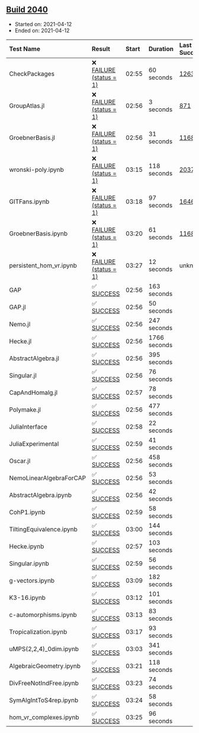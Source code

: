 ## [Build 2040](https://oscarci.mathematik.uni-kl.de/job/oscar-stable/2040/)

* Started on: 2021-04-12
* Ended on: 2021-04-12

| Test Name    | Result | Start | Duration | Last Success | First Failure |
|:-------------|:-------|:------|:---------|:-------------|:--------------|
| CheckPackages | ❌ [FAILURE (status = 1)](https://oscarci.mathematik.uni-kl.de/job/oscar-stable/2040/artifact/logs/build-2040/CheckPackages.log) | 02:55 | 60 seconds | [1263](https://oscarci.mathematik.uni-kl.de/job/oscar-stable/1263/) | [1264](https://oscarci.mathematik.uni-kl.de/job/oscar-stable/1264/) |
| GroupAtlas.jl | ❌ [FAILURE (status = 1)](https://oscarci.mathematik.uni-kl.de/job/oscar-stable/2040/artifact/logs/build-2040/GroupAtlas.jl.log) | 02:56 | 3 seconds | [871](https://oscarci.mathematik.uni-kl.de/job/oscar-stable/871/) | [872](https://oscarci.mathematik.uni-kl.de/job/oscar-stable/872/) |
| GroebnerBasis.jl | ❌ [FAILURE (status = 1)](https://oscarci.mathematik.uni-kl.de/job/oscar-stable/2040/artifact/logs/build-2040/GroebnerBasis.jl.log) | 02:56 | 31 seconds | [1168](https://oscarci.mathematik.uni-kl.de/job/oscar-stable/1168/) | [1169](https://oscarci.mathematik.uni-kl.de/job/oscar-stable/1169/) |
| wronski-poly.ipynb | ❌ [FAILURE (status = 1)](https://oscarci.mathematik.uni-kl.de/job/oscar-stable/2040/artifact/logs/build-2040/wronski-poly.ipynb.log) | 03:15 | 118 seconds | [2037](https://oscarci.mathematik.uni-kl.de/job/oscar-stable/2037/) | [2038](https://oscarci.mathematik.uni-kl.de/job/oscar-stable/2038/) |
| GITFans.ipynb | ❌ [FAILURE (status = 1)](https://oscarci.mathematik.uni-kl.de/job/oscar-stable/2040/artifact/logs/build-2040/GITFans.ipynb.log) | 03:18 | 97 seconds | [1646](https://oscarci.mathematik.uni-kl.de/job/oscar-stable/1646/) | [1647](https://oscarci.mathematik.uni-kl.de/job/oscar-stable/1647/) |
| GroebnerBasis.ipynb | ❌ [FAILURE (status = 1)](https://oscarci.mathematik.uni-kl.de/job/oscar-stable/2040/artifact/logs/build-2040/GroebnerBasis.ipynb.log) | 03:20 | 61 seconds | [1168](https://oscarci.mathematik.uni-kl.de/job/oscar-stable/1168/) | [1169](https://oscarci.mathematik.uni-kl.de/job/oscar-stable/1169/) |
| persistent_hom_vr.ipynb | ❌ [FAILURE (status = 1)](https://oscarci.mathematik.uni-kl.de/job/oscar-stable/2040/artifact/logs/build-2040/persistent_hom_vr.ipynb.log) | 03:27 | 12 seconds | unknown | unknown |
| GAP | ✅ [SUCCESS](https://oscarci.mathematik.uni-kl.de/job/oscar-stable/2040/artifact/logs/build-2040/GAP.log) | 02:56 | 163 seconds |  |  |
| GAP.jl | ✅ [SUCCESS](https://oscarci.mathematik.uni-kl.de/job/oscar-stable/2040/artifact/logs/build-2040/GAP.jl.log) | 02:56 | 50 seconds |  |  |
| Nemo.jl | ✅ [SUCCESS](https://oscarci.mathematik.uni-kl.de/job/oscar-stable/2040/artifact/logs/build-2040/Nemo.jl.log) | 02:56 | 247 seconds |  |  |
| Hecke.jl | ✅ [SUCCESS](https://oscarci.mathematik.uni-kl.de/job/oscar-stable/2040/artifact/logs/build-2040/Hecke.jl.log) | 02:56 | 1766 seconds |  |  |
| AbstractAlgebra.jl | ✅ [SUCCESS](https://oscarci.mathematik.uni-kl.de/job/oscar-stable/2040/artifact/logs/build-2040/AbstractAlgebra.jl.log) | 02:56 | 395 seconds |  |  |
| Singular.jl | ✅ [SUCCESS](https://oscarci.mathematik.uni-kl.de/job/oscar-stable/2040/artifact/logs/build-2040/Singular.jl.log) | 02:56 | 76 seconds |  |  |
| CapAndHomalg.jl | ✅ [SUCCESS](https://oscarci.mathematik.uni-kl.de/job/oscar-stable/2040/artifact/logs/build-2040/CapAndHomalg.jl.log) | 02:57 | 78 seconds |  |  |
| Polymake.jl | ✅ [SUCCESS](https://oscarci.mathematik.uni-kl.de/job/oscar-stable/2040/artifact/logs/build-2040/Polymake.jl.log) | 02:56 | 477 seconds |  |  |
| JuliaInterface | ✅ [SUCCESS](https://oscarci.mathematik.uni-kl.de/job/oscar-stable/2040/artifact/logs/build-2040/JuliaInterface.log) | 02:58 | 22 seconds |  |  |
| JuliaExperimental | ✅ [SUCCESS](https://oscarci.mathematik.uni-kl.de/job/oscar-stable/2040/artifact/logs/build-2040/JuliaExperimental.log) | 02:59 | 41 seconds |  |  |
| Oscar.jl | ✅ [SUCCESS](https://oscarci.mathematik.uni-kl.de/job/oscar-stable/2040/artifact/logs/build-2040/Oscar.jl.log) | 02:56 | 458 seconds |  |  |
| NemoLinearAlgebraForCAP | ✅ [SUCCESS](https://oscarci.mathematik.uni-kl.de/job/oscar-stable/2040/artifact/logs/build-2040/NemoLinearAlgebraForCAP.log) | 02:56 | 53 seconds |  |  |
| AbstractAlgebra.ipynb | ✅ [SUCCESS](https://oscarci.mathematik.uni-kl.de/job/oscar-stable/2040/artifact/logs/build-2040/AbstractAlgebra.ipynb.log) | 02:56 | 42 seconds |  |  |
| CohP1.ipynb | ✅ [SUCCESS](https://oscarci.mathematik.uni-kl.de/job/oscar-stable/2040/artifact/logs/build-2040/CohP1.ipynb.log) | 02:59 | 58 seconds |  |  |
| TiltingEquivalence.ipynb | ✅ [SUCCESS](https://oscarci.mathematik.uni-kl.de/job/oscar-stable/2040/artifact/logs/build-2040/TiltingEquivalence.ipynb.log) | 03:00 | 144 seconds |  |  |
| Hecke.ipynb | ✅ [SUCCESS](https://oscarci.mathematik.uni-kl.de/job/oscar-stable/2040/artifact/logs/build-2040/Hecke.ipynb.log) | 02:57 | 103 seconds |  |  |
| Singular.ipynb | ✅ [SUCCESS](https://oscarci.mathematik.uni-kl.de/job/oscar-stable/2040/artifact/logs/build-2040/Singular.ipynb.log) | 02:59 | 56 seconds |  |  |
| g-vectors.ipynb | ✅ [SUCCESS](https://oscarci.mathematik.uni-kl.de/job/oscar-stable/2040/artifact/logs/build-2040/g-vectors.ipynb.log) | 03:09 | 182 seconds |  |  |
| K3-16.ipynb | ✅ [SUCCESS](https://oscarci.mathematik.uni-kl.de/job/oscar-stable/2040/artifact/logs/build-2040/K3-16.ipynb.log) | 03:12 | 101 seconds |  |  |
| c-automorphisms.ipynb | ✅ [SUCCESS](https://oscarci.mathematik.uni-kl.de/job/oscar-stable/2040/artifact/logs/build-2040/c-automorphisms.ipynb.log) | 03:13 | 83 seconds |  |  |
| Tropicalization.ipynb | ✅ [SUCCESS](https://oscarci.mathematik.uni-kl.de/job/oscar-stable/2040/artifact/logs/build-2040/Tropicalization.ipynb.log) | 03:17 | 93 seconds |  |  |
| uMPS(2,2,4)_0dim.ipynb | ✅ [SUCCESS](https://oscarci.mathematik.uni-kl.de/job/oscar-stable/2040/artifact/logs/build-2040/uMPS-2-2-4-_0dim.ipynb.log) | 03:03 | 341 seconds |  |  |
| AlgebraicGeometry.ipynb | ✅ [SUCCESS](https://oscarci.mathematik.uni-kl.de/job/oscar-stable/2040/artifact/logs/build-2040/AlgebraicGeometry.ipynb.log) | 03:21 | 118 seconds |  |  |
| DivFreeNotIndFree.ipynb | ✅ [SUCCESS](https://oscarci.mathematik.uni-kl.de/job/oscar-stable/2040/artifact/logs/build-2040/DivFreeNotIndFree.ipynb.log) | 03:23 | 74 seconds |  |  |
| SymAlgIntToS4rep.ipynb | ✅ [SUCCESS](https://oscarci.mathematik.uni-kl.de/job/oscar-stable/2040/artifact/logs/build-2040/SymAlgIntToS4rep.ipynb.log) | 03:24 | 58 seconds |  |  |
| hom_vr_complexes.ipynb | ✅ [SUCCESS](https://oscarci.mathematik.uni-kl.de/job/oscar-stable/2040/artifact/logs/build-2040/hom_vr_complexes.ipynb.log) | 03:25 | 96 seconds |  |  |

